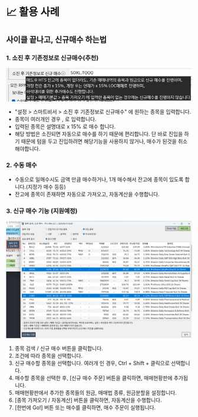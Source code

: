 # 📈 활용 사례

## 사이클 끝나고, 신규매수 하는법 <a href="#new-buy" id="new-buy"></a>

### 1. 소진 후 기존정보로 신규매수(추천)

![alt text](.gitbook/assets/usecase/image1.png)

* "설정 > 스마트비서 > 소진 후 기존정보로 신규매수" 에 원하는 종목을 입력합니다.
* 종목이 여러개인 경우 , 로 입력합니다.
* 입력된 종목은 설명대로 x 15% 로 매수 합니다.
* 해당 방법은 소진되면 자동으로 매수를 하기 때문에 편리합니다. 단 바로 진입을 하기 때문에 텀을 두고 진입하려면 해당기능을 사용하지 않거나, 매수가 된것을 취소해야합니다.

### 2. 수동 매수

* 수동으로 일매수시도 금액 만큼 매수하거나, 1개 매수해서 잔고에 종목이 있도록 합니다.(지정가 매수 등등)
* 잔고에 종목이 존재하면 자동으로 가져오고, 자동계산을 수행합니다.

### 3. 신규 매수 기능 (지원예정)

![alt text](.gitbook/assets/usecase/image_new_1.png)

1. 종목 검색 / 신규 매수 버튼을 클릭합니다.
2. 조건에 따라 종목을 선택합니다.
3. 신규 매수할 종목을 선택합니다. 여러개 인 경우, Ctrl + Shift + 클릭으로 선택합니다.
4. 매수할 종목을 선택한 후, \[신규 매수 주문] 버튼을 클릭하면, 매매현황판에 추가됩니다.
5. 매매현황판에서 추가한 종목들의 원금, 매매법 종류, 원금분할을 설정합니다.
6. \[종목 가져오기 / 자동계산] 버튼을 클릭하면, 자동계산을 수행합니다.
7. \[한번에 Go!] 버튼 또는 매수를 클릭하면, 매수 주문이 실행됩니다.
